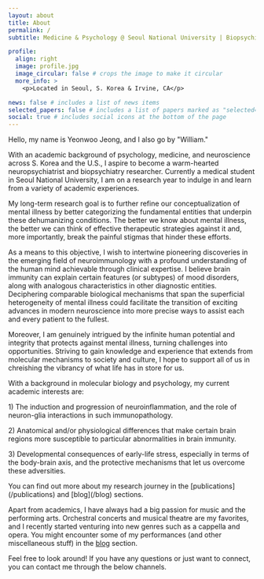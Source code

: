 ```yaml
---
layout: about
title: About
permalink: /
subtitle: Medicine & Psychology @ Seoul National University | Biopsychiatry Researcher | Talent Award of Korea #<a href=''></a>. 

profile:
  align: right
  image: profile.jpg
  image_circular: false # crops the image to make it circular
  more_info: >
    <p>Located in Seoul, S. Korea & Irvine, CA</p>

news: false # includes a list of news items
selected_papers: false # includes a list of papers marked as "selected={true}"
social: true # includes social icons at the bottom of the page
---
```


Hello, my name is Yeonwoo Jeong, and I also go by "William."

With an academic background of psychology, medicine, and neuroscience across S. Korea and the U.S., I aspire to become a warm-hearted neuropsychiatrist and biopsychiatry researcher. Currently a medical student in Seoul National University, I am on a research year to indulge in and learn from a variety of academic experiences.

My long-term research goal is to further refine our conceptualization of mental illness by better categorizing the fundamental entities that underpin these dehumanizing conditions. The better we know about mental illness, the better we can think of effective therapeutic strategies against it and, more importantly, break the painful stigmas that hinder these efforts.

As a means to this objective, I wish to intertwine pioneering discoveries in the emerging field of neuroimmunology with a profound understanding of the human mind achievable through clinical expertise. I believe brain immunity can explain certain features (or subtypes) of mood disorders, along with analogous characteristics in other diagnostic entities. Deciphering comparable biological mechanisms that span the superficial heterogeneity of mental illness could facilitate the transition of exciting advances in modern neuroscience into more precise ways to assist each and every patient to the fullest.

Moreover, I am genuinely intrigued by the infinite human potential and integrity that protects against mental illness, turning challenges into opportunities. Striving to gain knowledge and experience that extends from molecular mechanisms to society and culture, I hope to support all of us in chreishing the vibrancy of what life has in store for us.

With a background in molecular biology and psychology, my current academic interests are:
<p>1) The induction and progression of neuroinflammation, and the role of neuron-glia interactions in such immunopathology.</p>
<p>2) Anatomical and/or physiological differences that make certain brain regions more susceptible to particular abnormalities in brain immunity.</p>
<p>3) Developmental consequences of early-life stress, especially in terms of the body-brain axis, and the protective mechanisms that let us overcome these adversities.</p>
You can find out more about my research journey in the [publications](/publications) and [blog](/blog) sections.

Apart from academics, I have always had a big passion for music and the performing arts. Orchestral concerts and musical theatre are my favorites, and I recently started venturing into new genres such as a cappella and opera. You might encounter some of my performances (and other miscellaneous stuff) in the [blog](/blog) section.

Feel free to look around! If you have any questions or just want to connect, you can contact me through the below channels.
